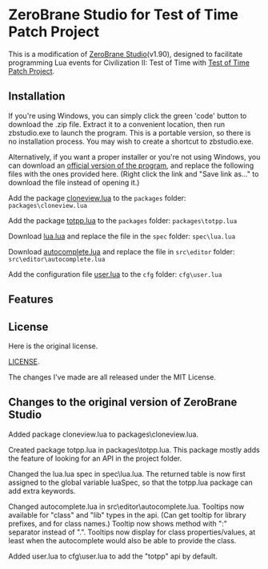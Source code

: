 # ZeroBrane Studio for Test of Time Patch Project

This is a modification of [ZeroBrane Studio](https://github.com/pkulchenko/ZeroBraneStudio)(v1.90), designed to facilitate programming Lua events for Civilization II: Test of Time with [Test of Time Patch Project](https://forums.civfanatics.com/threads/the-test-of-time-patch-project.517282/).

## Installation

If you're using Windows, you can simply click the green 'code' button to download the .zip file.  Extract it to a convenient location, then run zbstudio.exe to launch the program.  This is a portable version, so there is no installation process.  You may wish to create a shortcut to zbstudio.exe.

Alternatively, if you want a proper installer or you're not using Windows, you can download an [official version of the program](https://studio.zerobrane.com/download?not-this-time), and replace the following files with the ones provided here.  (Right click the link and "Save link as..." to download the file instead of opening it.)

Add the package [cloneview.lua](https://raw.githubusercontent.com/ProfGarfield/ZeroBraneForTOTPP/main/packages/cloneview.lua) to the `packages` folder: `packages\cloneview.lua`

Add the package [totpp.lua](https://raw.githubusercontent.com/ProfGarfield/ZeroBraneForTOTPP/main/packages/totpp.lua) to the `packages` folder: `packages\totpp.lua`

Download [lua.lua](https://raw.githubusercontent.com/ProfGarfield/ZeroBraneForTOTPP/main/spec/lua.lua) and replace the file in the `spec` folder: `spec\lua.lua`

Download [autocomplete.lua](https://raw.githubusercontent.com/ProfGarfield/ZeroBraneForTOTPP/main/src/editor/autocomplete.lua) and replace the file in `src\editor` folder: `src\editor\autocomplete.lua`

Add the configuration file [user.lua](https://raw.githubusercontent.com/ProfGarfield/ZeroBraneForTOTPP/main/cfg/user.lua) to the `cfg` folder: `cfg\user.lua`

## Features



## License

Here is the original license.

[LICENSE](LICENSE).

The changes I've made are all released under the MIT License.


## Changes to the original version of ZeroBrane Studio

Added package cloneview.lua to packages\cloneview.lua.

Created package totpp.lua in packages\totpp.lua.  This package mostly adds the feature of looking for an API in the project folder.

Changed the lua.lua spec in spec\lua.lua.  The returned table is now first assigned to the global variable luaSpec, so that the totpp.lua package can add extra keywords.

Changed autocomplete.lua in src\editor\autocomplete.lua.  Tooltips now available for "class" and "lib" types in the api.  (Can get tooltip for library prefixes, and for class names.)  Tooltip now shows method with ":" separator instead of ".".  Tooltips now display for class properties/values, at least when the autocomplete would also be able to provide the class.

Added user.lua to cfg\user.lua to add the "totpp" api by default.

